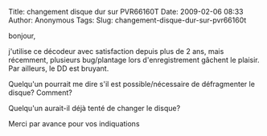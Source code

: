 Title: changement disque dur sur PVR66160T
Date: 2009-02-06 08:33
Author: Anonymous
Tags: 
Slug: changement-disque-dur-sur-pvr66160t

bonjour,

j'utilise ce décodeur avec satisfaction depuis plus de 2 ans, mais
récemment, plusieurs bug/plantage lors d'enregistrement gâchent le
plaisir. Par ailleurs, le DD est bruyant.

Quelqu'un pourrait me dire s'il est possible/nécessaire de défragmenter
le disque? Comment?  

Quelqu'un aurait-il déjà tenté de changer le disque?

Merci par avance pour vos indiquations

